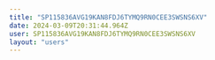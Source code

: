 ```yaml
---
title: "SP115836AVG19KAN8FDJ6TYMQ9RN0CEE3SWSNS6XV"
date: 2024-03-09T20:31:44.964Z
user: SP115836AVG19KAN8FDJ6TYMQ9RN0CEE3SWSNS6XV
layout: "users"
---
```

    